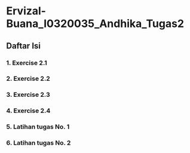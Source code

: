 # Ervizal-Buana_I0320035_Andhika_Tugas2

## Daftar Isi

### 1. Exercise 2.1
### 2. Exercise 2.2
### 3. Exercise 2.3
### 4. Exercise 2.4
### 5. Latihan tugas No. 1
### 6. Latihan tugas No. 2